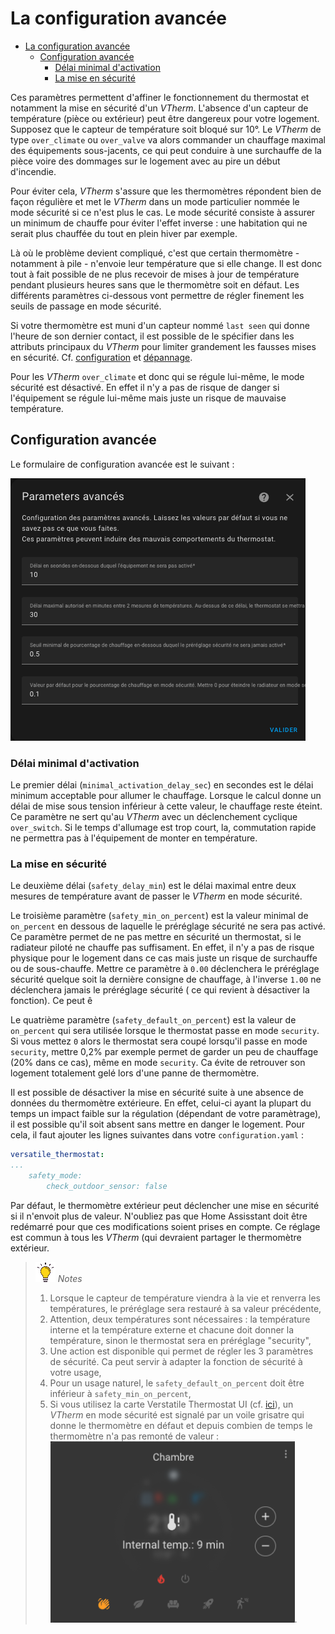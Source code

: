 # La configuration avancée

- [La configuration avancée](#la-configuration-avancée)
  - [Configuration avancée](#configuration-avancée)
    - [Délai minimal d'activation](#délai-minimal-dactivation)
    - [La mise en sécurité](#la-mise-en-sécurité)

Ces paramètres permettent d'affiner le fonctionnement du thermostat et notamment la mise en sécurité d'un _VTherm_. L'absence d'un capteur de température (pièce ou extérieur) peut être dangereux pour votre logement. Supposez que le capteur de température soit bloqué sur 10°. Le _VTherm_ de type `over_climate` ou `over_valve` va alors commander un chauffage maximal des équipements sous-jacents, ce qui peut conduire à une surchauffe de la pièce voire des dommages sur le logement avec au pire un début d'incendie.

Pour éviter cela, _VTherm_ s'assure que les thermomètres répondent bien de façon régulière et met le _VTherm_ dans un mode particulier nommée le mode sécurité si ce n'est plus le cas. Le mode sécurité consiste à assurer un minimum de chauffe pour éviter l'effet inverse : une habitation qui ne serait plus chauffée du tout en plein hiver par exemple.

Là où le problème devient compliqué, c'est que certain thermomètre - notamment à pile - n'envoie leur température que si elle change. Il est donc tout à fait possible de ne plus recevoir de mises à jour de température pendant plusieurs heures sans que le thermomètre soit en défaut. Les différents paramètres ci-dessous vont permettre de régler finement les seuils de passage en mode sécurité.

Si votre thermomètre est muni d'un capteur nommé `last seen` qui donne l'heure de son dernier contact, il est possible de le spécifier dans les attributs principaux du _VTherm_ pour limiter grandement les fausses mises en sécurité. Cf. [configuration](base-attributes.md#choix-des-attributs-de-base) et [dépannage](troubleshooting.md#pourquoi-mon-versatile-thermostat-se-met-en-securite-).

Pour les _VTherm_ `over_climate` et donc qui se régule lui-même, le mode sécurité est désactivé. En effet il n'y a pas de risque de danger si l'équipement se régule lui-même mais juste un risque de mauvaise température.

## Configuration avancée

Le formulaire de configuration avancée est le suivant :

![image](images/config-advanced.png)

### Délai minimal d'activation

Le premier délai (`minimal_activation_delay_sec`) en secondes est le délai minimum acceptable pour allumer le chauffage. Lorsque le calcul donne un délai de mise sous tension inférieur à cette valeur, le chauffage reste éteint. Ce paramètre ne sert qu'au _VTherm_ avec un déclenchement cyclique `over_switch`. Si le temps d'allumage est trop court, la, commutation rapide ne permettra pas à l'équipement de monter en température.

### La mise en sécurité

Le deuxième délai (`safety_delay_min`) est le délai maximal entre deux mesures de température avant de passer le _VTherm_ en mode sécurité.

Le troisième paramètre (`safety_min_on_percent`) est la valeur minimal de `on_percent` en dessous de laquelle le préréglage sécurité ne sera pas activé. Ce paramètre permet de ne pas mettre en sécurité un thermostat, si le radiateur piloté ne chauffe pas suffisament. En effet, il n'y a pas de risque physique pour le logement dans ce cas mais juste un risque de surchauffe ou de sous-chauffe.
Mettre ce paramètre à ``0.00`` déclenchera le préréglage sécurité quelque soit la dernière consigne de chauffage, à l'inverse ``1.00`` ne déclenchera jamais le préréglage sécurité ( ce qui revient à désactiver la fonction). Ce peut ê

Le quatrième paramètre (`safety_default_on_percent`) est la valeur de `on_percent` qui sera utilisée lorsque le thermostat passe en mode ``security``. Si vous mettez `0` alors le thermostat sera coupé lorsqu'il passe en mode `security`, mettre 0,2% par exemple permet de garder un peu de chauffage (20% dans ce cas), même en mode ``security``. Ca évite de retrouver son logement totalement gelé lors d'une panne de thermomètre.

Il est possible de désactiver la mise en sécurité suite à une absence de données du thermomètre extérieure. En effet, celui-ci ayant la plupart du temps un impact faible sur la régulation (dépendant de votre paramètrage), il est possible qu'il soit absent sans mettre en danger le logement. Pour cela, il faut ajouter les lignes suivantes dans votre `configuration.yaml` :
```yaml
versatile_thermostat:
...
    safety_mode:
        check_outdoor_sensor: false
```
Par défaut, le thermomètre extérieur peut déclencher une mise en sécurité si il n'envoit plus de valeur. N'oubliez pas que Home Assisstant doit être redémarré pour que ces modifications soient prises en compte. Ce réglage est commun à tous les _VTherm_ (qui devraient partager le thermomètre extérieur.

> ![Astuce](images/tips.png) _*Notes*_
> 1. Lorsque le capteur de température viendra à la vie et renverra les températures, le préréglage sera restauré à sa valeur précédente,
> 2. Attention, deux températures sont nécessaires : la température interne et la température externe et chacune doit donner la température, sinon le thermostat sera en préréglage "security",
> 3. Une action est disponible qui permet de régler les 3 paramètres de sécurité. Ca peut servir à adapter la fonction de sécurité à votre usage,
> 4. Pour un usage naturel, le ``safety_default_on_percent`` doit être inférieur à ``safety_min_on_percent``,
> 5. Si vous utilisez la carte Verstatile Thermostat UI (cf. [ici](additions.md#bien-mieux-avec-le-versatile-thermostat-ui-card)), un _VTherm_ en mode sécurité est signalé par un voile grisatre qui donne le thermomètre en défaut et depuis combien de temps le thermomètre n'a pas remonté de valeur : ![mode sécurité](images/safety-mode-icon.png).
